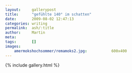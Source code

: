 ```yaml
---
layout:     gallerypost
title:      "gefühlte 140° im schatten"
date:       2009-08-02 12:47:13
categories: writing
permalink:  ash/:title
author:     Martin
meta:
tags:       []
images:
    amermokshochsommer/remamoks2.jpg:           600x400
---
```


{% include gallery.html %}
